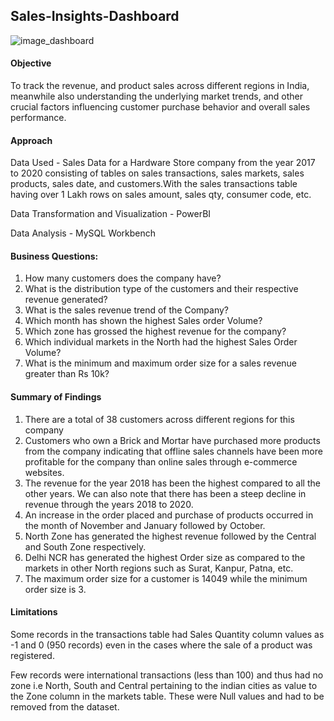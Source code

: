 ## Sales-Insights-Dashboard

![image_dashboard](https://github.com/snehapradeep12/Sales-Insights-Dashboard/assets/69630009/61e9582f-e45d-4321-828d-e67bdd40fb17)

#### Objective

To track the revenue, and product sales across different regions in India, meanwhile also understanding the underlying market trends, and other crucial factors influencing customer purchase behavior and overall sales performance.

#### Approach

Data Used - Sales Data for a Hardware Store company from the year 2017 to 2020 consisting of tables on sales transactions, sales markets, sales products, sales date, and customers.With the sales transactions table having over 1 Lakh rows on sales amount, sales qty, consumer code, etc.

Data Transformation and Visualization - PowerBI

Data Analysis - MySQL Workbench

#### Business Questions:
1.	How many customers does the company have?
2.	What is the distribution type of the customers and their respective revenue generated?
3.	What is the sales revenue trend of the Company?
4.	Which month has shown the highest Sales order Volume?
5.	Which zone has grossed the highest revenue for the company?
6.	Which individual markets in the North had the highest Sales Order Volume?
7.	What is the minimum and maximum order size for a sales revenue greater than Rs 10k?

#### Summary of Findings
1.	There are a total of 38 customers across different regions for this company
2.	Customers who own a Brick and Mortar have purchased more products from the company indicating that offline sales channels have been more profitable for the company than online sales through e-commerce websites.
3.	The revenue for the year 2018 has been the highest compared to all the other years. We can also note that there has been a steep decline in revenue through the years 2018 to 2020.
4.	An increase in the order placed and purchase of products occurred in the month of November and January followed by October.
5.	North Zone has generated the highest revenue followed by the Central and South Zone respectively.
6.	Delhi NCR has generated the highest Order size as compared to the markets in other North regions such as Surat, Kanpur, Patna, etc.
7.	The maximum order size for a customer is 14049 while the minimum order size is 3.



#### Limitations

Some records in the transactions table had Sales Quantity column values as -1 and 0 (950 records) even in the cases where the sale of a product was registered.

Few records were international transactions (less than 100) and thus had no zone i.e North, South and Central pertaining to the indian cities as value to the Zone column in the markets table. These were Null values and had to be removed from the dataset.





